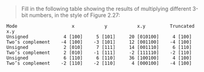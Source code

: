 > Fill in the following table showing the results of multiplying different
3-bit numbers, in the style of Figure 2.27:

```
Mode                    x           y           x.y         Truncated x.y
Unsigned             4 [100]     5 [101]     20 [010100]     4 [100]
Two’s complement    -4 [100]    -3 [101]     12 [001100]    -4 [100]
Unsigned             2 [010]     7 [111]     14 [001110]     6 [110]
Two’s complement     2 [010]    -1 [111]     -2 [111110]    -2 [110]
Unsigned             6 [110]     6 [110]     36 [100100]     4 [100]
Two’s complement    -2 [110]    -2 [110]      4 [000100]    -4 [100]
```
